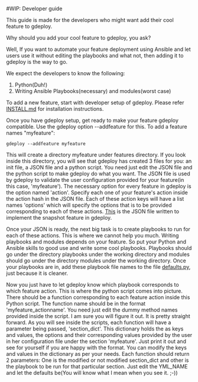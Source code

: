 #WIP: Developer guide


This guide is made for the developers who might want add their cool
feature to gdeploy.

Why should you add your cool feature to gdeploy, you ask?

Well, If you want to automate your feature deployment using Ansible and
let users use it without editing the playbooks and what not, then adding
it to gdeploy is the way to go.

We expect the developers to know the following:

1. Python(Duh!)
2. Writing Ansible Playbooks(necessary) and modules(worst case)


To add a new feature, start with developer setup of gdeploy. Please
refer<a href="https://github.com/gluster/gdeploy/blob/master/docs/INSTALL.md">
INSTALL.md</a> for installation instructions.

Once you have gdeploy setup, get ready to make your feature gdeploy
compatible. Use the gdeploy option --addfeature for this. To add a
feature names "myfeature":

`gdeploy --addfeature myfeature`

This will create a directory <l>myfeature</l> under <l>features</l>
directory. If you look inside this directory, you will see that gdeploy
has created 3 files for you: an init file, a JSON file and a python
script. You need just edit the JSON file and the python script to make
gdeploy do what you want. The JSON file is used by gdeploy to validate
the user configuration provided for your feature(in this case,
'myfeature'). The necessary option for every feature in gdeploy is the
option named 'action'. Specify each one of your feature's action inside
the action hash in the JSON file. Each of these action keys will have a
list names 'options' which will specify the options that is to be
provided corresponding to each of these actions. <a
href="https://github.com/gluster/gdeploy/blob/master/gdeployfeatures/snapshot/snapshot.json">
This</a> is the JSON file written to implement the snapshot feature in
gdeploy.

Once your JSON is ready, the next big task is to create playbooks to run
for each of these actions. This is where we cannot help you much.
Writing playbooks and modules depends on your feature. So put your
Python and Ansible skills to good use and write some cool playbooks.
Playbooks should go under the directory <l>playbooks</l> under the
working directory and modules should go under the directory
<l>modules</l> under the working directory. Once your playbooks are in,
add these playbook file names to the file <a
href="https://github.com/gluster/gdeploy/blob/master/gdeploylib/defaults.py">
defaults.py</a>, just because it is cleaner.

Now you just have to let gdeploy know which playbook corresponds to
which feature action. This is where the python script comes into
picture. There should be a function corresponding to each feature action
inside this Python script. The function name should be in the format
'myfeature_actionname'. You need just edit the dummy method names
provided inside the script. I am sure you will figure it out. It is
pretty straight forward. As you will see inside the scripts, each
function will have a parameter being passed, 'section_dict'. This
dictionary holds the as keys and values, the options and their
corresponding values provided by the user in her configuration file
under the section 'myfeature'. Just print it out and see for yourself if
you are happy with the format. You can modify the keys and values in the
dictionary as per your needs. Each function should return 2 parameters:
One is the modified or not modified section_dict and other is the
playbook to be run for that particular section. Just edit the YML_NAME
and let the defaults be(You will know what I mean when you see it. ;-))

